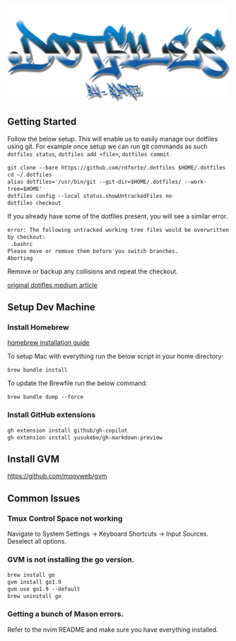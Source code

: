 ![dotfiles](dotfileslogo.png)

## Getting Started

Follow the below setup. This will enable us to easily manage our dotfiles using git. For example once setup we can run git commands as such `dotfiles status`, `dotfiles add <file>`, `dotfiles commit`.

```
git clone --bare https://github.com/rdforte/.dotfiles $HOME/.dotfiles
cd ~/.dotfiles
alias dotfiles='/usr/bin/git --git-dir=$HOME/.dotfiles/ --work-tree=$HOME'
dotfiles config --local status.showUntrackedFiles no
dotfiles checkout
```

If you already have some of the dotfiles present, you will see a similar error.

```
error: The following untracked working tree files would be overwritten by checkout:
 .bashrc
Please move or remove them before you switch branches.
Aborting
```

Remove or backup any collisions and repeat the checkout.

[original dotifles medium article](https://medium.com/@simontoth/best-way-to-manage-your-dotfiles-2c45bb280049)

## Setup Dev Machine

### Install Homebrew

[homebrew installation guide](https://brew.sh)

To setup Mac with everything run the below script in your home directory:

```
brew bundle install
```

To update the Brewfile run the below command:

```
brew bundle dump --force
```

### Install GitHub extensions

```
gh extension install github/gh-copilot
gh extension install yusukebe/gh-markdown-preview
```

## Install GVM

https://github.com/moovweb/gvm

## Common Issues

### Tmux Control Space not working

Navigate to System Settings -> Keyboard Shortcuts -> Input Sources. Deselect all options.

### GVM is not installing the go version.

```
brew install go
gvm install go1.9
gvm use go1.9 --default
brew uninstall go
```

### Getting a bunch of Mason errors.

Refer to the nvim README and make sure you have everything installed.
